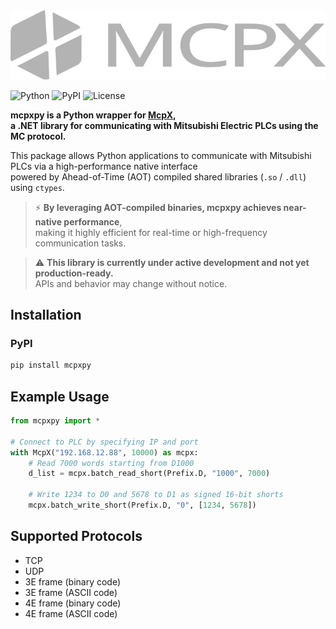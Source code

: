<img src="logo.svg" alt="logo" />
<br>
<p>
  <img alt="Python" src="https://img.shields.io/pypi/pyversions/mcpxpy.svg" />
  <img alt="PyPI" src="https://img.shields.io/pypi/v/mcpxpy.svg" />
  <img alt="License" src="https://img.shields.io/pypi/l/mcpxpy.svg" />
</p>

**mcpxpy is a Python wrapper for [McpX](https://github.com/YudaiKitamura/McpX),  
a .NET library for communicating with Mitsubishi Electric PLCs using the MC protocol.**

This package allows Python applications to communicate with Mitsubishi PLCs via a high-performance native interface  
powered by Ahead-of-Time (AOT) compiled shared libraries (`.so` / `.dll`) using `ctypes`.

> ⚡ **By leveraging AOT-compiled binaries, mcpxpy achieves near-native performance**,  
> making it highly efficient for real-time or high-frequency communication tasks.

> ⚠️ **This library is currently under active development and not yet production-ready.**  
> APIs and behavior may change without notice.

## Installation
### PyPI
```sh
pip install mcpxpy
```

## Example Usage 
```python
from mcpxpy import *

# Connect to PLC by specifying IP and port
with McpX("192.168.12.88", 10000) as mcpx:
    # Read 7000 words starting from D1000
    d_list = mcpx.batch_read_short(Prefix.D, "1000", 7000)

    # Write 1234 to D0 and 5678 to D1 as signed 16-bit shorts
    mcpx.batch_write_short(Prefix.D, "0", [1234, 5678])
```

## Supported Protocols
- TCP
- UDP
- 3E frame (binary code)
- 3E frame (ASCII code)
- 4E frame (binary code)
- 4E frame (ASCII code)
